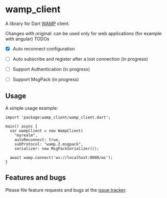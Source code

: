 # wamp_client

A library for Dart [WAMP] client.

Changes with original: can be used only for web applications (for example with angular)
TODOs
* [x] Auto reconnect configuration
* [ ] Auto subscribe and register after a lost connection (in progress)
* [ ] Support Authentication (in progress)
* [ ] Support MsgPack (in progress)


## Usage

A simple usage example:

    import 'package:wamp_client/wamp_client.dart';

    main() async {
      var wampClient = new WampClient(
        "myrealm",
        autoReconnect: true,
        subProtocol: "wamp.2.msgpack",
        serializer: new MsgPackSerializer());

      await wamp.connect('ws://localhost:8080/ws');
    }

## Features and bugs

Please file feature requests and bugs at the [issue tracker][tracker].

[tracker]: /portno/dart-wamp-client/issues
[WAMP]: http://wamp-proto.org
